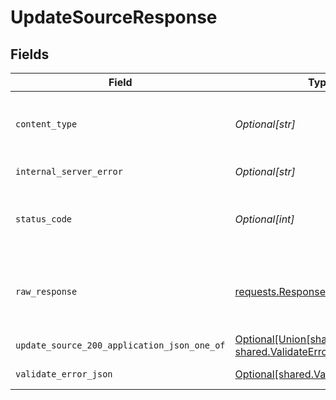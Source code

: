 # UpdateSourceResponse


## Fields

| Field                                                                                                                          | Type                                                                                                                           | Required                                                                                                                       | Description                                                                                                                    |
| ------------------------------------------------------------------------------------------------------------------------------ | ------------------------------------------------------------------------------------------------------------------------------ | ------------------------------------------------------------------------------------------------------------------------------ | ------------------------------------------------------------------------------------------------------------------------------ |
| `content_type`                                                                                                                 | *Optional[str]*                                                                                                                | :heavy_check_mark:                                                                                                             | HTTP response content type for this operation                                                                                  |
| `internal_server_error`                                                                                                        | *Optional[str]*                                                                                                                | :heavy_minus_sign:                                                                                                             | Something went wrong                                                                                                           |
| `status_code`                                                                                                                  | *Optional[int]*                                                                                                                | :heavy_check_mark:                                                                                                             | HTTP response status code for this operation                                                                                   |
| `raw_response`                                                                                                                 | [requests.Response](https://requests.readthedocs.io/en/latest/api/#requests.Response)                                          | :heavy_minus_sign:                                                                                                             | Raw HTTP response; suitable for custom response parsing                                                                        |
| `update_source_200_application_json_one_of`                                                                                    | [Optional[Union[shared.Source, shared.ValidateErrorJSON, str]]](undefined/models/operations/updatesource200applicationjson.md) | :heavy_minus_sign:                                                                                                             | Ok                                                                                                                             |
| `validate_error_json`                                                                                                          | [Optional[shared.ValidateErrorJSON]](undefined/models/shared/validateerrorjson.md)                                             | :heavy_minus_sign:                                                                                                             | Validation Failed                                                                                                              |